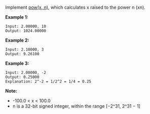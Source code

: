 Implement [pow(x, n)](http://www.cplusplus.com/reference/valarray/pow/), which calculates x raised to the power n (xn).

**Example 1:**

```
Input: 2.00000, 10
Output: 1024.00000
```

**Example 2:**

```
Input: 2.10000, 3
Output: 9.26100
```

**Example 3:**

```
Input: 2.00000, -2
Output: 0.25000
Explanation: 2^-2 = 1/2^2 = 1/4 = 0.25
```

**Note:**

 - -100.0 < x < 100.0
 - n is a 32-bit signed integer, within the range [−2^31, 2^31 − 1]
